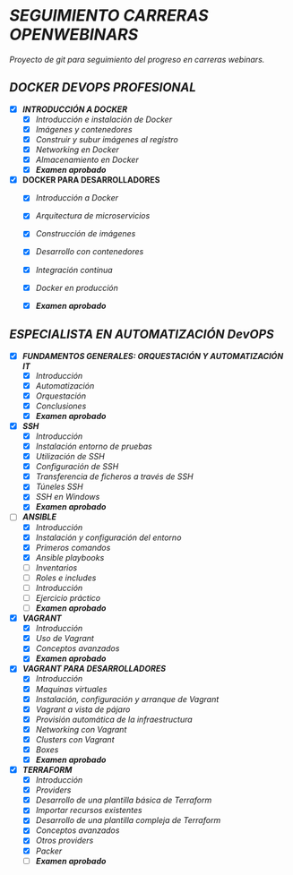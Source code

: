 # **_SEGUIMIENTO CARRERAS OPENWEBINARS_**
_Proyecto de git para seguimiento del progreso en carreras webinars._

## **_DOCKER DEVOPS PROFESIONAL_**
  - [X] **_INTRODUCCIÓN A DOCKER_**
       - [X] *Introducción e instalación de Docker*
       - [X] *Imágenes y contenedores*
       - [X] *Construir y subur imágenes al registro*
       - [X] *Networking en Docker*
       - [X] *Almacenamiento en Docker*
       - [X] *__Examen aprobado__*
       
  - [X] **__DOCKER PARA DESARROLLADORES__**
       - [X] *Introducción a Docker*
       - [X] *Arquitectura de microservicios*
       - [X] *Construcción de imágenes*
       - [X] *Desarrollo con contenedores*
       - [X] *Integración continua*
       - [X] *Docker en producción*
       - [X] *__Examen aprobado__*
   
   
   
   
## **_ESPECIALISTA EN AUTOMATIZACIÓN DevOPS_**
  - [X] **_FUNDAMENTOS GENERALES: ORQUESTACIÓN Y AUTOMATIZACIÓN IT_**
       - [X] *Introducción*
       - [X] *Automatización*
       - [X] *Orquestación*
       - [X] *Conclusiones*
       - [X] *__Examen aprobado__*
  - [X] **_SSH_**
       - [X] *Introducción*
       - [X] *Instalación entorno de pruebas*
       - [X] *Utilización de SSH*
       - [X] *Configuración de SSH*
       - [X] *Transferencia de ficheros a través de SSH*
       - [X] *Túneles SSH*
       - [X] *SSH en Windows*
       - [X] *__Examen aprobado__*
  - [ ] **_ANSIBLE_**
       - [X] *Introducción*
       - [X] *Instalación y configuración del entorno*
       - [X] *Primeros comandos*
       - [X] *Ansible playbooks*
       - [ ] *Inventarios*
       - [ ] *Roles e includes*
       - [ ] *Introducción*
       - [ ] *Ejercicio práctico*
       - [ ] *__Examen aprobado__*
  - [X] **_VAGRANT_**
       - [X] *Introducción*
       - [X] *Uso de Vagrant*
       - [X] *Conceptos avanzados*
       - [X] *__Examen aprobado__*
  - [X] **_VAGRANT PARA DESARROLLADORES_**
       - [X] *Introducción*
       - [X] *Maquinas virtuales*
       - [X] *Instalación, configuración y arranque de Vagrant*
       - [X] *Vagrant a vista de pájaro*
       - [X] *Provisión automática de la infraestructura*
       - [X] *Networking con Vagrant*
       - [X] *Clusters con Vagrant*
       - [X] *Boxes*
       - [X] *__Examen aprobado__*
  - [X] **_TERRAFORM_**
       - [X] *Introducción*
       - [X] *Providers*
       - [X] *Desarrollo de una plantilla básica de Terraform*
       - [X] *Importar recursos existentes*
       - [X] *Desarrollo de una plantilla compleja de Terraform*
       - [X] *Conceptos avanzados*
       - [X] *Otros providers*
       - [X] *Packer*
       - [ ] *__Examen aprobado__*
